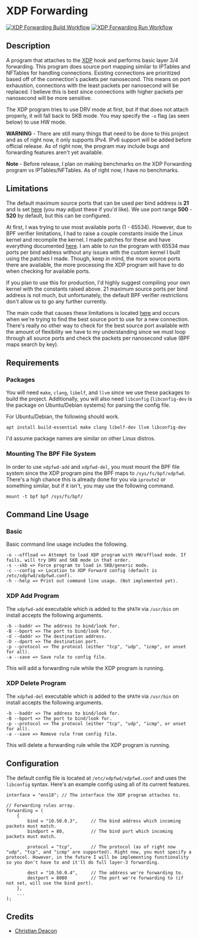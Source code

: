 # XDP Forwarding
[![XDP Forwarding Build Workflow](https://github.com/gamemann/XDP-Forwarding/actions/workflows/build.yml/badge.svg)](https://github.com/gamemann/XDP-Forwarding/actions/workflows/build.yml) [![XDP Forwarding Run Workflow](https://github.com/gamemann/XDP-Forwarding/actions/workflows/run.yml/badge.svg)](https://github.com/gamemann/XDP-Forwarding/actions/workflows/run.yml)

## Description
A program that attaches to the [XDP](https://www.iovisor.org/technology/xdp) hook and performs basic layer 3/4 forwarding. This program does source port mapping similar to IPTables and NFTables for handling connections. Existing connections are prioritized based off of the connection's packets per nanosecond. This means on port exhaustion, connections with the least packets per nanosecond will be replaced. I believe this is best since connections with higher packets per nanosecond will be more sensitive.

The XDP program tries to use DRV mode at first, but if that does not attach properly, it will fall back to SKB mode. You may specify the `-o` flag (as seen below) to use HW mode.

**WARNING** - There are still many things that need to be done to this project and as of right now, it only supports IPv4. IPv6 support will be added before official release. As of right now, the program may include bugs and forwarding features aren't yet available.

**Note** - Before release, I plan on making benchmarks on the XDP Forwarding program vs IPTables/NFTables. As of right now, I have no benchmarks.

## Limitations
The default maximum source ports that can be used per bind address is **21** and is set [here](https://github.com/gamemann/XDP-Forwarding/blob/master/src/xdpfwd.h#L8) (you may adjust these if you'd like). We use port range **500** - **520** by default, but this can be configured.

At first, I was trying to use most available ports (1 - 65534). However, due to BPF verifier limitations, I had to raise a couple constants inside the Linux kernel and recompile the kernel. I made patches for these and have everything documented [here](https://github.com/gamemann/XDP-Forwarding/tree/master/patches). I am able to run the program with 65534 max ports per bind address without any issues with the custom kernel I built using the patches I made. Though, keep in mind, the more source ports there are available, the more processing the XDP program will have to do when checking for available ports.

If you plan to use this for production, I'd highly suggest compiling your own kernel with the constants raised above. 21 maximum source ports per bind address is not much, but unfortunately, the default BPF verifier restrictions don't allow us to go any further currently.

The main code that causes these limitations is located [here](https://github.com/gamemann/XDP-Forwarding/blob/master/src/xdp_prog.c#L536) and occurs when we're trying to find the best source port to use for a new connection. There's really no other way to check for the best source port available with the amount of flexibility we have to my understanding since we must loop through all source ports and check the packets per nanosecond value (BPF maps search by key).

## Requirements
### Packages
You will need `make`, `clang`, `libelf`, and `llvm` since we use these packages to build the project. Additionally, you will also need `libconfig` (`libconfig-dev` is the package on Ubuntu/Debian systems) for parsing the config file.

For Ubuntu/Debian, the following should work.

```
apt install build-essential make clang libelf-dev llvm libconfig-dev
```

I'd assume package names are similar on other Linux distros.

### Mounting The BPF File System
In order to use `xdpfwd-add` and `xdpfwd-del`, you must mount the BPF file system since the XDP program pins the BPF maps to `/sys/fs/bpf/xdpfwd`. There's a high chance this is already done for you via `iproute2` or something similar, but if it isn't, you may use the following command.

```
mount -t bpf bpf /sys/fs/bpf/
```

## Command Line Usage
### Basic
Basic command line usage includes the following.

```
-o --offload => Attempt to load XDP program with HW/offload mode. If fails, will try DRV and SKB mode in that order.
-s --skb => Force program to load in SKB/generic mode.
-c --config => Location to XDP Forward config (default is /etc/xdpfwd/xdpfwd.conf).
-h --help => Print out command line usage. (Not implemented yet).
```

### XDP Add Program
The `xdpfwd-add` executable which is added to the `$PATH` via `/usr/bin` on install accepts the following arguments.

```
-b --baddr => The address to bind/look for.
-B --bport => The port to bind/look for.
-d --daddr => The destination address.
-D --dport => The destination port.
-p --protocol => The protocol (either "tcp", "udp", "icmp", or unset for all).
-a --save => Save rule to config file.
```

This will add a forwarding rule while the XDP program is running.

### XDP Delete Program
The `xdpfwd-del` executable which is added to the `$PATH` via `/usr/bin` on install accepts the following arguments.

```
-b --baddr => The address to bind/look for.
-B --bport => The port to bind/look for.
-p --protocol => The protocol (either "tcp", "udp", "icmp", or unset for all).
-a --save => Remove rule from config file.
```

This will delete a forwarding rule while the XDP program is running.

## Configuration
The default config file is located at `/etc/xdpfwd/xdpfwd.conf` and uses the `libconfig` syntax. Here's an example config using all of its current features.

```
interface = "ens18"; // The interface the XDP program attaches to.

// Forwarding rules array.
forwarding = (
    {
        bind = "10.50.0.3",     // The bind address which incoming packets must match.
        bindport = 80,          // The bind port which incoming packets must match.

        protocol = "tcp",       // The protocol (as of right now "udp", "tcp", and "icmp" are supported). Right now, you must specify a protocol. However, in the future I will be implementing functionality so you don't have to and it'll do full layer-3 forwarding.

        dest = "10.50.0.4",     // The address we're forwarding to.
        destport = 8080         // The port we're forwarding to (if not set, will use the bind port).
    },
    ...
);
```

## Credits
* [Christian Deacon](https://github.com/gamemann)
